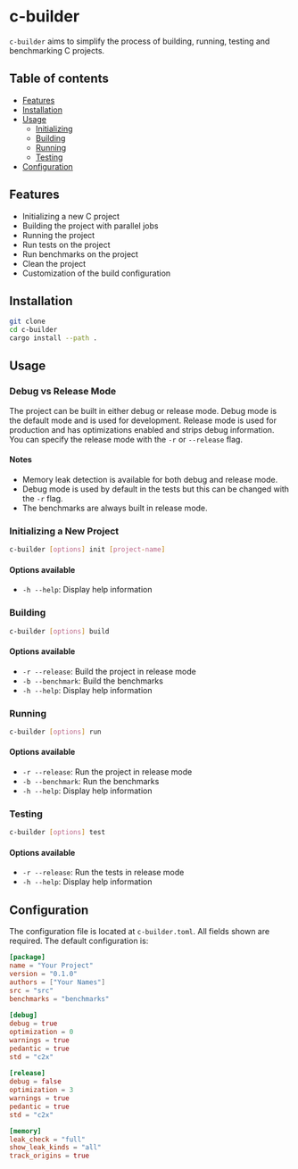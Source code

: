 # c-builder
`c-builder` aims to simplify the process of building, running, testing and benchmarking C projects.

## Table of contents
 - [Features](#features)
 - [Installation](#installation)
 - [Usage](#usage)
   - [Initializing](#initializing-a-new-project)
   - [Building](#building)
   - [Running](#running)
   - [Testing](#testing)
 - [Configuration](#configuration)

## Features
 - Initializing a new C project
 - Building the project with parallel jobs
 - Running the project
 - Run tests on the project
 - Run benchmarks on the project
 - Clean the project
 - Customization of the build configuration

## Installation
```bash
git clone
cd c-builder
cargo install --path .
```

## Usage
### Debug vs Release Mode
The project can be built in either debug or release mode.
Debug mode is the default mode and is used for development.
Release mode is used for production and has optimizations enabled and strips debug information.
You can specify the release mode with the `-r` or `--release` flag.

#### Notes
 - Memory leak detection is available for both debug and release mode.
 - Debug mode is used by default in the tests but this can be changed with the `-r` flag.
 - The benchmarks are always built in release mode.

### Initializing a New Project
```bash
c-builder [options] init [project-name]
```
#### Options available
 - `-h --help`: Display help information

### Building
```bash
c-builder [options] build
```
#### Options available
 - `-r --release`: Build the project in release mode
 - `-b --benchmark`: Build the benchmarks
 - `-h --help`: Display help information

### Running
```bash
c-builder [options] run
```
#### Options available
 - `-r --release`: Run the project in release mode
 - `-b --benchmark`: Run the benchmarks
 - `-h --help`: Display help information

### Testing
```bash
c-builder [options] test
```
#### Options available
 - `-r --release`: Run the tests in release mode
 - `-h --help`: Display help information

## Configuration
The configuration file is located at `c-builder.toml`.
All fields shown are required.
The default configuration is:
```toml
[package]
name = "Your Project"
version = "0.1.0"
authors = ["Your Names"]
src = "src"
benchmarks = "benchmarks"
    
[debug]
debug = true
optimization = 0
warnings = true
pedantic = true
std = "c2x"
    
[release]
debug = false
optimization = 3
warnings = true
pedantic = true
std = "c2x"

[memory]
leak_check = "full"
show_leak_kinds = "all"
track_origins = true
```
